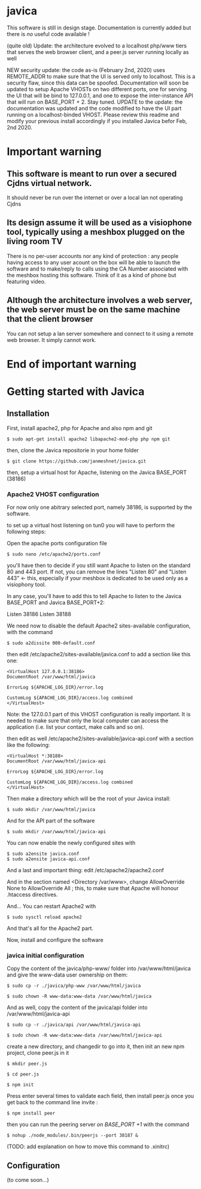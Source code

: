 # javica
This software is still in design stage. Documentation is currently added but there is *no* useful code available !

(quite old) Update: the architecture evolved to a localhost php/www tiers that serves the web browser client, and a peer.js server running locally as well

NEW security update: the code as-is (February 2nd, 2020) uses REMOTE_ADDR to make sure that the UI is served only to localhost. This is a security flaw, since this data can be spoofed. Documentation will soon be updated to setup Apache VHOSTs on two different ports, one for serving the UI that will be bind to 127.0.0.1, and one to expose the inter-instance API that will run on BASE_PORT + 2. Stay tuned. 
UPDATE to the update: the documentation was updated and the code modified to have the UI part running on a localhost-binded VHOST. Please review this readme and modify your previous install accordingly if you installed Javica befor Feb, 2nd 2020. 



# Important warning
## This software is meant to run over a secured Cjdns virtual network. 
It should never be run over the internet or over a local lan not operating Cjdns
## Its design assume it will be used as a visiophone tool, typically using a meshbox plugged on the living room TV
There is no per-user accounts nor any kind of protection : any people having access to any user acount on the box will be able to launch the software and to make/reply to calls using the CA Number associated with the meshbox hosting this software. 
Think of it as a kind of phone but featuring video. 
## Although the architecture involves a web server, the web server must be on the same machine that the client browser
You can not setup a lan server somewhere and connect to it using a remote web browser. It simply cannot work. 
# End of important warning
          
# Getting started with Javica          
          
## Installation 

First, install apache2, php for Apache and also npm and git

	$ sudo apt-get install apache2 libapache2-mod-php php npm git

then, clone the Javica repositorie in your home folder

	$ git clone https://github.com/janmeshnet/javica.git

then, setup a virtual host for Apache, listening on the Javica BASE_PORT (38186)

### Apache2 VHOST configuration

For now only one abitrary selected port, namely 38186, is supported by the software. 

to set up a virtual host listening on tun0 you will have to perform the following steps: 

Open the apache ports configuration file

	$ sudo nano /etc/apache2/ports.conf

you'll have then to decide if you still want Apache to listen on the standard 80 and 443 port. If not, you can remove the lines "Listen 80" and "Listen 443" <- this, especially if your meshbox is dedicated to be used only as a visiophony tool. 

In any case, you'll have to add this to tell Apache to listen to the Javica BASE_PORT and Javica BASE_PORT+2:


 Listen 38186
 Listen 38188
 
 
We need now to disable the default Apache2 sites-available configuration, with the command

	$ sudo a2dissite 000-default.conf 
 
then edit /etc/apache2/sites-available/javica.conf to add a section like this one: 
 
 
	<VirtualHost 127.0.0.1:38186>
	DocumentRoot /var/www/html/javica
		
    ErrorLog ${APACHE_LOG_DIR}/error.log
        
    CustomLog ${APACHE_LOG_DIR}/access.log combined
	</VirtualHost>

Note: the 127.0.0.1 part of this VHOST configuration is really important. It is needed to make sure that only the local computer can access the application (i.e. list your contact, make calls and so on). 

then edit as well /etc/apache2/sites-available/javica-api.conf with a section like the following:

	<VirtualHost *:38188>
	DocumentRoot /var/www/html/javica-api
		
    ErrorLog ${APACHE_LOG_DIR}/error.log
        
    CustomLog ${APACHE_LOG_DIR}/access.log combined
	</VirtualHost>



Then make a directory which will be the root of your Javica install: 

	$ sudo mkdir /var/www/html/javica 

And for the API part of the software

	$ sudo mkdir /var/www/html/javica-api

You can now enable the newly configured sites with

	$ sudo a2ensite javica.conf
	$ sudo a2ensite javica-api.conf

And a last and important thing: edit /etc/apache2/apache2.conf

And in the section named <Directory /var/www>, change AllowOverride None to AllowOverride All ; this, to make sure that Apache will honour .htaccess directives. 


And... You can restart Apache2 with 

	$ sudo sysctl reload apache2

And that's all for the Apache2 part. 


Now, install and configure the software

### javica initial configuration

 
Copy the content of the javica/php-www/ folder into /var/www/html/javica and give the www-data user ownership on them: 

	$ sudo cp -r ./javica/php-www /var/www/html/javica

	$ sudo chown -R www-data:www-data /var/www/html/javica

And as well, copy the content of the javica/api folder into /var/www/html/javica-api

	$ sudo cp -r ./javica/api /var/www/html/javica-api

	$ sudo chown -R www-data:www-data /var/www/html/javica-api



create a new directory, and changedir to go into it, then init an new npm project, clone peer.js in it

	$ mkdir peer.js

	$ cd peer.js

	$ npm init

Press enter several times to validate each field, then install peer.js once you get back to the command line invite : 

	$ npm install peer

then you can run the peering server *on BASE_PORT +1* with the command

	$ nohup ./node_modules/.bin/peerjs --port 38187 &

(TODO: add explanation on how to move this command to .xinitrc)

## Configuration

(to come soon...)

